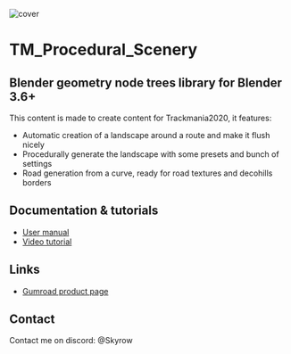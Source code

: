 ![cover](https://github.com/Skyrooow/TM_Procedural_Scenery/blob/main/Images/GR_Mini.png?raw=true)
# TM_Procedural_Scenery
## Blender geometry node trees library for Blender 3.6+
This content is made to create content for Trackmania2020, it features:
- Automatic creation of a landscape around a route and make it flush nicely
- Procedurally generate the landscape with some presets and bunch of settings
- Road generation from a curve, ready for road textures and decohills borders

## Documentation & tutorials
- [User manual](https://github.com/Skyrooow/TM_Procedural_Scenery/blob/main/Manual.pdf)
- [Video tutorial]()

## Links
- [Gumroad product page](skyrow.gumroad.com/l/TMProceduralScenery)

## Contact
Contact me on discord: @Skyrow
